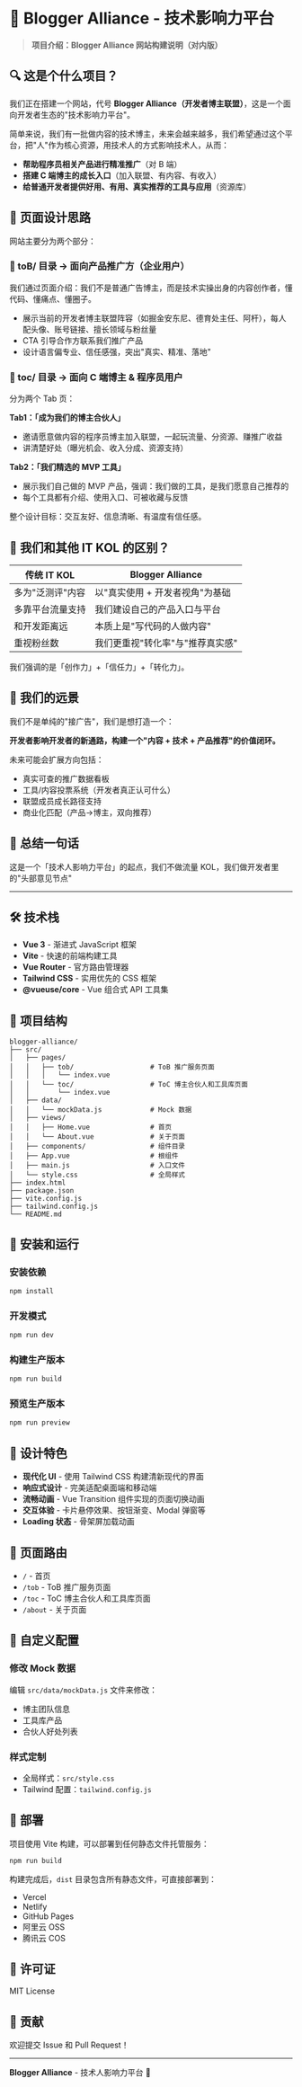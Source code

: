# 🧭 Blogger Alliance - 技术影响力平台

> **项目介绍：Blogger Alliance 网站构建说明（对内版）**

## 🔍 这是个什么项目？

我们正在搭建一个网站，代号 **Blogger Alliance（开发者博主联盟）**，这是一个面向开发者生态的"技术影响力平台"。

简单来说，我们有一批做内容的技术博主，未来会越来越多，我们希望通过这个平台，把"人"作为核心资源，用技术人的方式影响技术人，从而：

- **帮助程序员相关产品进行精准推广**（对 B 端）
- **搭建 C 端博主的成长入口**（加入联盟、有内容、有收入）
- **给普通开发者提供好用、有用、真实推荐的工具与应用**（资源库）

## 🧩 页面设计思路

网站主要分为两个部分：

### 📁 toB/ 目录 → 面向产品推广方（企业用户）

我们通过页面介绍：我们不是普通广告博主，而是技术实操出身的内容创作者，懂代码、懂痛点、懂圈子。

- 展示当前的开发者博主联盟阵容（如掘金安东尼、德育处主任、阿杆），每人配头像、账号链接、擅长领域与粉丝量
- CTA 引导合作方联系我们推广产品
- 设计语言偏专业、信任感强，突出"真实、精准、落地"

### 📁 toc/ 目录 → 面向 C 端博主 & 程序员用户

分为两个 Tab 页：

**Tab1：「成为我们的博主合伙人」**
- 邀请愿意做内容的程序员博主加入联盟，一起玩流量、分资源、赚推广收益
- 讲清楚好处（曝光机会、收入分成、资源支持）

**Tab2：「我们精选的 MVP 工具」**
- 展示我们自己做的 MVP 产品，强调：我们做的工具，是我们愿意自己推荐的
- 每个工具都有介绍、使用入口、可被收藏与反馈

整个设计目标：交互友好、信息清晰、有温度有信任感。

## 🤝 我们和其他 IT KOL 的区别？

| 传统 IT KOL | Blogger Alliance |
|-------------|------------------|
| 多为"泛测评"内容 | 以"真实使用 + 开发者视角"为基础 |
| 多靠平台流量支持 | 我们建设自己的产品入口与平台 |
| 和开发距离远 | 本质上是"写代码的人做内容" |
| 重视粉丝数 | 我们更重视"转化率"与"推荐真实感" |

我们强调的是「创作力」+「信任力」+「转化力」。

## 🌄 我们的远景

我们不是单纯的"接广告"，我们是想打造一个：

**开发者影响开发者的新通路，构建一个"内容 + 技术 + 产品推荐"的价值闭环。**

未来可能会扩展方向包括：

- 真实可查的推广数据看板
- 工具/内容投票系统（开发者真正认可什么）
- 联盟成员成长路径支持
- 商业化匹配（产品→博主，双向推荐）

## 📌 总结一句话

这是一个「技术人影响力平台」的起点，我们不做流量 KOL，我们做开发者里的"头部意见节点"

---

## 🛠️ 技术栈

- **Vue 3** - 渐进式 JavaScript 框架
- **Vite** - 快速的前端构建工具
- **Vue Router** - 官方路由管理器
- **Tailwind CSS** - 实用优先的 CSS 框架
- **@vueuse/core** - Vue 组合式 API 工具集

## 📁 项目结构

```
blogger-alliance/
├── src/
│   ├── pages/
│   │   ├── tob/                   # ToB 推广服务页面
│   │   │   └── index.vue
│   │   └── toc/                   # ToC 博主合伙人和工具库页面
│   │       └── index.vue
│   ├── data/
│   │   └── mockData.js            # Mock 数据
│   ├── views/
│   │   ├── Home.vue               # 首页
│   │   └── About.vue              # 关于页面
│   ├── components/                # 组件目录
│   ├── App.vue                    # 根组件
│   ├── main.js                    # 入口文件
│   └── style.css                  # 全局样式
├── index.html
├── package.json
├── vite.config.js
├── tailwind.config.js
└── README.md
```

## 🚀 安装和运行

### 安装依赖
```bash
npm install
```

### 开发模式
```bash
npm run dev
```

### 构建生产版本
```bash
npm run build
```

### 预览生产版本
```bash
npm run preview
```

## 🎨 设计特色

- **现代化 UI** - 使用 Tailwind CSS 构建清新现代的界面
- **响应式设计** - 完美适配桌面端和移动端
- **流畅动画** - Vue Transition 组件实现的页面切换动画
- **交互体验** - 卡片悬停效果、按钮渐变、Modal 弹窗等
- **Loading 状态** - 骨架屏加载动画

## 📱 页面路由

- `/` - 首页
- `/tob` - ToB 推广服务页面
- `/toc` - ToC 博主合伙人和工具库页面
- `/about` - 关于页面

## 🔧 自定义配置

### 修改 Mock 数据
编辑 `src/data/mockData.js` 文件来修改：
- 博主团队信息
- 工具库产品
- 合伙人好处列表

### 样式定制
- 全局样式：`src/style.css`
- Tailwind 配置：`tailwind.config.js`

## 🚀 部署

项目使用 Vite 构建，可以部署到任何静态文件托管服务：

```bash
npm run build
```

构建完成后，`dist` 目录包含所有静态文件，可直接部署到：
- Vercel
- Netlify
- GitHub Pages
- 阿里云 OSS
- 腾讯云 COS

## 📄 许可证

MIT License

## 🤝 贡献

欢迎提交 Issue 和 Pull Request！

---

**Blogger Alliance** - 技术人影响力平台 🚀 